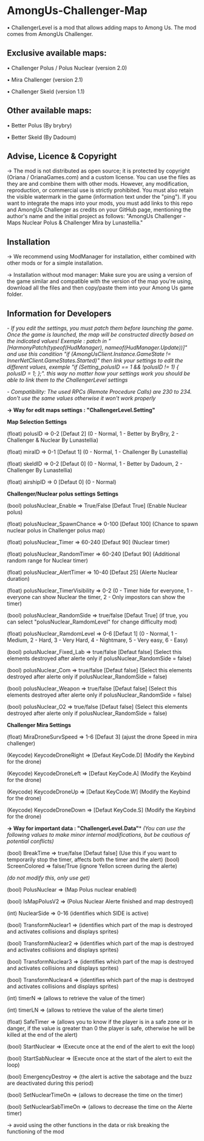 # AmongUs-Challenger-Map

• ChallengerLevel is a mod that allows adding maps to Among Us. The mod comes from AmongUs Challenger.

## Exclusive available maps:

• Challenger Polus / Polus Nuclear (version 2.0)

• Mira Challenger (version 2.1)

• Challenger Skeld (version 1.1)


## Other available maps:

• Better Polus (By brybry)

• Better Skeld (By Dadoum)


## Advise, Licence & Copyright

-> The mod is not distributed as open source; it is protected by copyright (Oriana / OrianaGames.com) and a custom license. You can use the files as they are and combine them with other mods. However, any modification, reproduction, or commercial use is strictly prohibited. You must also retain the visible watermark in the game (information text under the "ping"). If you want to integrate the maps into your mods, you must add links to this repo and AmongUs Challenger as credits on your GitHub page, mentioning the author's name and the initial project as follows: "AmongUs Challenger - Maps Nuclear Polus & Challenger Mira by Lunastellia."

## Installation

-> We recommend using ModManager for installation, either combined with other mods or for a simple installation.

-> Installation without mod manager: Make sure you are using a version of the game similar and compatible with the version of the map you're using, download all the files and then copy/paste them into your Among Us game folder.


## Information for Developers

*- If you edit the settings, you must patch them before launching the game. Once the game is launched, the map will be constructed directly based on the indicated values!
Exemple : patch in " [HarmonyPatch(typeof(HudManager), nameof(HudManager.Update))]" and use this condition "if (AmongUsClient.Instance.GameState != InnerNetClient.GameStates.Started)" then link your settings to edit the different values, exemple "if (Setting_polusID == 1 && !polusID != 1) { polusID = 1; };". this way no matter how your settings work you should be able to link them to the ChallengerLevel settings*

*- Compatibility: The used RPCs (Remote Procedure Calls) are 230 to 234. don't use the same values ​​otherwise it won't work properly*

**-> Way for edit maps settings : "ChallengerLevel.Setting"**

**Map Selection Settings**

(float) polusID => 0-2 [Defaut 2] (0 - Normal, 1 - Better by BryBry, 2 - Challenger & Nuclear By Lunastellia)

(float) miraID => 0-1 [Defaut 1] (0 - Normal, 1 - Challenger By Lunastellia)

(float) skeldID => 0-2 [Defaut 0] (0 - Normal, 1 - Better by Dadoum, 2 - Challenger By Lunastellia)

(float) airshipID => 0 [Defaut 0] (0 - Normal)

**Challenger/Nuclear polus settings Settings**

(bool) polusNuclear_Enable => True/False [Defaut True] (Enable Nuclear polus)

(float) polusNuclear_SpawnChance => 0-100 [Defaut 100] (Chance to spawn nuclear polus in Challenger polus map)

(float) polusNuclear_Timer => 60-240 [Defaut 90] (Nuclear timer)

(float) polusNuclear_RandomTimer => 60-240 [Defaut 90] (Additional random range for Nuclear timer)

(float) polusNuclear_AlertTimer => 10-40 [Defaut 25] (Alerte Nuclear duration)

(float) polusNuclear_TimerVisibility => 0-2 (0 - Timer hide for everyone, 1 - everyone can show Nuclear the  timer, 2 - Only impostors can show the timer)

(bool) polusNuclear_RandomSide => true/false [Defaut True] (if true, you can select "polusNuclear_RamdomLevel" for change difficulty mod)

(float) polusNuclear_RamdomLevel => 0-6 [Defaut 1] (0 - Normal, 1 - Medium, 2 - Hard, 3 - Very Hard, 4 - Nightmare, 5 - Very easy, 6 - Easy)

(bool) polusNuclear_Fixed_Lab => true/false [Defaut false] (Select this elements destroyed after alerte only if polusNuclear_RandomSide = false)

(bool) polusNuclear_Com => true/false [Defaut false] (Select this elements destroyed after alerte only if polusNuclear_RandomSide = false)

(bool) polusNuclear_Weapon => true/false [Defaut false] (Select this elements destroyed after alerte only if polusNuclear_RandomSide = false)

(bool) polusNuclear_O2 => true/false [Defaut false] (Select this elements destroyed after alerte only if polusNuclear_RandomSide = false)


**Challenger Mira Settings**

(float) MiraDroneSurvSpeed => 1-6 [Defaut 3] (ajust the drone Speed in mira challenger)

(Keycode) KeycodeDroneRight => [Defaut KeyCode.D] (Modify the Keybind for the drone)

(Keycode) KeycodeDroneLeft => [Defaut KeyCode.A] (Modify the Keybind for the drone)

(Keycode) KeycodeDroneUp => [Defaut KeyCode.W] (Modify the Keybind for the drone)

(Keycode) KeycodeDroneDown => [Defaut KeyCode.S] (Modify the Keybind for the drone)


**-> Way for important data : "ChallengerLevel.Data"***
*(You can use the following values to make minor internal modifications, but be cautious of potential conflicts)*


(bool) BreakTime => true/false [Defaut false] (Use this if you want to temporarily stop the timer, affects both the timer and the alert)
(bool) ScreenColored => false/True (ignore Yellon screen during the alerte)


*(do not modify this, only use get)*


(bool) PolusNuclear => (Map Polus nuclear enabled)

(bool) IsMapPolusV2 => (Polus Nuclear Alerte finished and map destroyed)

(int) NuclearSide => 0-16 (identifies which SIDE is active) 

(bool) TransformNuclear1 => (identifies which part of the map is destroyed and activates collisions and displays sprites)

(bool) TransformNuclear2 => (identifies which part of the map is destroyed and activates collisions and displays sprites)

(bool) TransformNuclear3 => (identifies which part of the map is destroyed and activates collisions and displays sprites)

(bool) TransformNuclear4 => (identifies which part of the map is destroyed and activates collisions and displays sprites)

      
(int) timerN => (allows to retrieve the value of the timer)

(int) timerLN => (allows to retrieve the value of the alerte timer)

(float) SafeTimer => (allows you to know if the player is in a safe zone or in danger, if the value is greater than 0 the player is safe, otherwise he will be killed at the end of the alert)

   
(bool) StartNuclear =>  (Execute once at the end of the alert to exit the loop)

(bool) StartSabNuclear => (Execute once at the start of the alert to exit the loop)

(bool) EmergencyDestroy => (the alert is active the sabotage and the buzz are deactivated during this period)

(bool) SetNuclearTimeOn => (allows to decrease the time on the timer)

(bool) SetNuclearSabTimeOn => (allows to decrease the time on the Alerte timer)


-> avoid using the other functions in the data or risk breaking the functioning of the mod



